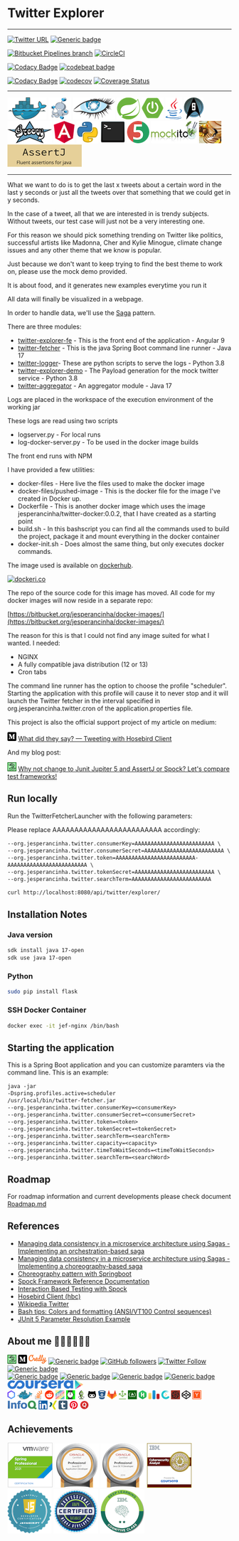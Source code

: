 # Twitter Explorer

---

[![Twitter URL](https://img.shields.io/twitter/url?logoColor=blue&style=social&url=https%3A%2F%2Fimg.shields.io%2Ftwitter%2Furl%3Fstyle%3Dsocial)](https://twitter.com/intent/tweet?text=Checkout%20this%20@bitbucket%20repo%20by%20@joaofse%20%F0%9F%91%A8%F0%9F%8F%BD%E2%80%8D%F0%9F%92%BB:%20https://bitbucket.org/jesperancinha/twitter-explorer/src/master/)
[![Generic badge](https://img.shields.io/static/v1.svg?label=BitBucket&message=Twitter%20Explorer&color=informational)](https://bitbucket.org/jesperancinha/twitter-explorer)

[![Bitbucket Pipelines branch](https://img.shields.io/bitbucket/pipelines/jesperancinha/twitter-explorer/master)](https://bitbucket.org/jesperancinha/twitter-explorer/addon/pipelines/home#!/)
[![CircleCI](https://circleci.com/bb/jesperancinha/twitter-explorer.svg?style=svg)](https://circleci.com/bb/jesperancinha/twitter-explorer)

[![Codacy Badge](https://app.codacy.com/project/badge/Grade/f49ddf491c1c4eff8addac23e08b9a91)](https://www.codacy.com/bb/jesperancinha/twitter-explorer/dashboard?utm_source=jesperancinha@bitbucket.org&amp;utm_medium=referral&amp;utm_content=jesperancinha/twitter-explorer&amp;utm_campaign=Badge_Grade)
[![codebeat badge](https://codebeat.co/badges/d02c6697-4f3f-486a-9297-c45fc0f46402)](https://codebeat.co/projects/bitbucket-org-jesperancinha-twitter-explorer-master)

[![Codacy Badge](https://app.codacy.com/project/badge/Coverage/f49ddf491c1c4eff8addac23e08b9a91)](https://www.codacy.com/bb/jesperancinha/twitter-explorer/dashboard?utm_source=jesperancinha@bitbucket.org&utm_medium=referral&utm_content=jesperancinha/twitter-explorer&utm_campaign=Badge_Coverage)
[![codecov](https://codecov.io/bb/jesperancinha/twitter-explorer/branch/master/graph/badge.svg?token=ZZQIS9S1LR)](https://codecov.io/bb/jesperancinha/twitter-explorer)
[![Coverage Status](https://coveralls.io/repos/bitbucket/jesperancinha/twitter-explorer/badge.svg?branch=master)](https://coveralls.io/bitbucket/jesperancinha/twitter-explorer?branch=master)

---

[![alt text](https://raw.githubusercontent.com/jesperancinha/project-signer/master/project-signer-templates/icons-50/docker-50.png)](https://www.docker.com/)
[![alt text](https://raw.githubusercontent.com/jesperancinha/project-signer/master/project-signer-templates/icons-50/docker-compose-50.png)](https://docs.docker.com/compose/)
[![alt text](https://raw.githubusercontent.com/jesperancinha/project-signer/master/project-signer-templates/icons-50/cassandra-50.png "Cassandra")](http://cassandra.apache.org/)
[![alt text](https://raw.githubusercontent.com/jesperancinha/project-signer/master/project-signer-templates/icons-50/spring-50.png)](https://spring.io/)
[![alt text](https://raw.githubusercontent.com/jesperancinha/project-signer/master/project-signer-templates/icons-50/spring-boot-50.png)](https://spring.io/projects/spring-boot)
[![alt text](https://raw.githubusercontent.com/jesperancinha/project-signer/master/project-signer-templates/icons-50/java-50.png "Java")](https://www.oracle.com/java/)
[![alt text](https://raw.githubusercontent.com/jesperancinha/project-signer/master/project-signer-templates/icons-50/spock-50.png "Spock")](http://spockframework.org/)
[![alt text](https://raw.githubusercontent.com/jesperancinha/project-signer/master/project-signer-templates/icons-50/groovy-50.png "Groovy")](https://groovy-lang.org/)
[![alt text](https://raw.githubusercontent.com/jesperancinha/project-signer/master/project-signer-templates/icons-50/angular-50.png "Angular")](https://angular.io/)
[![alt text](https://raw.githubusercontent.com/jesperancinha/project-signer/master/project-signer-templates/icons-50/python-50.png)](https://www.python.org/)
[![alt text](https://raw.githubusercontent.com/jesperancinha/project-signer/master/project-signer-templates/icons-50/bash-50.png)](https://www.gnu.org/software/bash/)
[![alt text](https://raw.githubusercontent.com/jesperancinha/project-signer/master/project-signer-templates/icons-50/jupiter5-50.png "Jupiter 5")](https://junit.org/junit5/docs/current/user-guide/)
[![alt text](https://raw.githubusercontent.com/jesperancinha/project-signer/master/project-signer-templates/icons-50/mockito-50.png "Mockito")](https://site.mockito.org/)
[![alt text](https://raw.githubusercontent.com/jesperancinha/project-signer/master/project-signer-templates/icons-50/hamcrest-50.png "Hamcrest")](http://hamcrest.org/)
[![alt text](https://raw.githubusercontent.com/jesperancinha/project-signer/master/project-signer-templates/icons-50/assertj-50.png "AssertJ")](https://assertj.github.io/doc/)

---
What we want to do is to get the last x tweets about a certain word in the last y seconds or just all the tweets over that something that we could get in y seconds. 

In the case of a tweet, all that we are interested in is trendy subjects. Without tweets, our test case will just not be a very interesting one. 

For this reason we should pick something trending on Twitter like politics, successful artists like Madonna, Cher and Kylie Minogue, climate change issues and any other theme that we know is popular.

Just because we don't want to keep trying to find the best theme to work on, please use the mock demo provided.

It is about food, and it generates new examples everytime you run it

All data will finally be visualized in a webpage.

In order to handle data, we'll use the [Saga](https://microservices.io/patterns/data/saga.html) pattern.

There are three modules:

- [twitter-explorer-fe](./twitter-explorer-fe) - This is the front end of the application - Angular 9
- [twitter-fetcher](./twitter-fetcher) - This is the java Spring Boot command line runner - Java 17
- [twitter-logger](./twitter-logger)- These are python scripts to serve the logs - Python 3.8
- [twitter-explorer-demo](./twitter-explorer-demo) - The Payload generation for the mock twitter service - Python 3.8
- [twitter-aggregator](./twitter-aggregator) - An aggregator module - Java 17

Logs are placed in the workspace of the execution environment of the working jar

These logs are read using two scripts

-   logserver.py - For local runs
-   log-docker-server.py - To be used in the docker image builds

The front end runs with NPM

I have provided a few utilities:

-   docker-files - Here live the files used to make the docker image
-   docker-files/pushed-image - This is the docker file for the image I've created in Docker up.
-   Dockerfile - This is another docker image which uses the image jesperancinha/twitter-docker:0.0.2, that I have created as a starting point
-   build.sh - In this bashscript you can find all the commands used to build the project, package it and mount everything in the docker container
-   docker-init.sh - Does almost the same thing, but only executes docker commands.

The image used is available on [dockerhub](https://hub.docker.com/r/jesperancinha/je-all-build-jdk-14).

[![dockeri.co](https://dockeri.co/image/jesperancinha/je-all-build-jdk-14)](https://hub.docker.com/r/jesperancinha/je-all-build-jdk-14)

The repo of the source code for this image has moved. All code for my docker images will now reside in a separate repo:

[https://bitbucket.org/jesperancinha/docker-images/](https://bitbucket.org/jesperancinha/docker-images/)

The reason for this is that I could not find any image suited for what I wanted.	I needed:

-   NGINX
-   A fully compatible java distribution (12 or 13)
-   Cron tabs

The command line runner has the option to choose the profile "scheduler".	Starting the application with this profile will cause it to never stop and it will launch the Twitter fetcher in the interval specified in org.jesperancinha.twitter.cron of the application.properties file.

This project is also the official support project of my article on medium:

[![alt text](https://raw.githubusercontent.com/jesperancinha/project-signer/master/project-signer-templates/icons-20/medium-20.png "Medium")](https://medium.com/@jofisaes/what-did-they-say-tweeting-with-hosebird-client-d15b1e22058b) [What did they say? — Tweeting with Hosebird Client](https://medium.com/@jofisaes/what-did-they-say-tweeting-with-hosebird-client-d15b1e22058b)

And my blog post:

[![alt text](https://raw.githubusercontent.com/jesperancinha/project-signer/master/project-signer-templates/icons-20/JEOrgLogo-20.png "JEsperancinha.org")](http://joaofilipesabinoesperancinha.nl/blog/blog5-comparing-testing) [Why not change to Junit Jupiter 5 and AssertJ or Spock? Let's compare test frameworks!](http://joaofilipesabinoesperancinha.nl/blog/blog5-comparing-testing)

## Run locally

Run the TwitterFetcherLauncher with the following parameters:

Please replace AAAAAAAAAAAAAAAAAAAAAAAAA accordingly:

```shell
--org.jesperancinha.twitter.consumerKey=AAAAAAAAAAAAAAAAAAAAAAAAA \ 
--org.jesperancinha.twitter.consumerSecret=AAAAAAAAAAAAAAAAAAAAAAAAA \ 
--org.jesperancinha.twitter.token=AAAAAAAAAAAAAAAAAAAAAAAAA-AAAAAAAAAAAAAAAAAAAAAAAAA \ 
--org.jesperancinha.twitter.tokenSecret=AAAAAAAAAAAAAAAAAAAAAAAAA \ 
--org.jesperancinha.twitter.searchTerm=AAAAAAAAAAAAAAAAAAAAAAAAA
```

```bash
curl http://localhost:8080/api/twitter/explorer/
```

## Installation Notes

### Java version

```bash
sdk install java 17-open
sdk use java 17-open
```

### Python

```bash
sudo pip install flask
```

### SSH Docker Container

```bash
docker exec -it jef-nginx /bin/bash
```

## Starting the application

This is a Spring Boot application and you can customize paramters via the command line.	This is an example:

```text
java -jar 
-Dspring.profiles.active=scheduler 
/usr/local/bin/twitter-fetcher.jar 
--org.jesperancinha.twitter.consumerKey=<consumerKey> 
--org.jesperancinha.twitter.consumerSecret=<consumerSecret> 
--org.jesperancinha.twitter.token=<token> 
--org.jesperancinha.twitter.tokenSecret=<tokenSecret>
--org.jesperancinha.twitter.searchTerm=<searchTerm>
--org.jesperancinha.twitter.capacity=<capacity>
--org.jesperancinha.twitter.timeToWaitSeconds=<timeToWaitSeconds>
--org.jesperancinha.twitter.searchTerm=<searchWord>
```

## Roadmap

For roadmap information and current developments please check document [Roadmap.md](./Roadmap.md)

## References

- [Managing data consistency in a microservice architecture using Sagas - Implementing an orchestration-based saga](https://chrisrichardson.net/post/sagas/2019/12/12/developing-sagas-part-4.html)
- [Managing data consistency in a microservice architecture using Sagas - Implementing a choreography-based saga](https://chrisrichardson.net/post/sagas/2019/08/15/developing-sagas-part-3.html)
- [Choreography pattern with Springboot](https://www.google.com/amp/s/www.vinsguru.com/choreography-saga-pattern-with-spring-boot/amp/)
- [Spock Framework Reference Documentation](http://spockframework.org/spock/docs/1.1-rc-3/all_in_one.html#_helper_methods)
- [Interaction Based Testing with Spock](http://spockframework.org/spock/docs/1.0/interaction_based_testing.html)
- [Hosebird Client (hbc)](https://github.com/twitter/hbc)
- [Wikipedia Twitter](https://en.wikipedia.org/wiki/Twitter)
- [Bash tips: Colors and formatting (ANSI/VT100 Control sequences)](https://misc.flogisoft.com/bash/tip_colors_and_formatting)
- [JUnit 5 Parameter Resolution Example](https://howtoprogram.xyz/2016/10/28/junit-5-parameter-resolution-example/)

## About me 👨🏽‍💻🚀🏳️‍🌈

[![alt text](https://raw.githubusercontent.com/jesperancinha/project-signer/master/project-signer-templates/icons-20/JEOrgLogo-20.png "João Esperancinha Homepage")](http://joaofilipesabinoesperancinha.nl)
[![alt text](https://raw.githubusercontent.com/jesperancinha/project-signer/master/project-signer-templates/icons-20/medium-20.png "Medium")](https://medium.com/@jofisaes)
[![alt text](https://raw.githubusercontent.com/jesperancinha/project-signer/master/project-signer-templates/icons-20/credly-20.png "Credly")](https://www.credly.com/users/joao-esperancinha)
[![Generic badge](https://img.shields.io/static/v1.svg?label=Homepage&message=joaofilipesabinoesperancinha.nl&color=6495ED "João Esperancinha Homepage")](https://joaofilipesabinoesperancinha.nl/)
[![GitHub followers](https://img.shields.io/github/followers/jesperancinha.svg?label=jesperancinha&style=social "GitHub")](https://github.com/jesperancinha)
[![Twitter Follow](https://img.shields.io/twitter/follow/joaofse?label=João%20Esperancinha&style=social "Twitter")](https://twitter.com/joaofse)
[![Generic badge](https://img.shields.io/static/v1.svg?label=GitHub&message=JEsperancinhaOrg&color=yellow "jesperancinha.org dependencies")](https://github.com/JEsperancinhaOrg)   
[![Generic badge](https://img.shields.io/static/v1.svg?label=Articles&message=Across%20The%20Web&color=purple)](https://github.com/jesperancinha/project-signer/blob/master/project-signer-templates/Articles.md)
[![Generic badge](https://img.shields.io/static/v1.svg?label=Webapp&message=Image%20Train%20Filters&color=6495ED)](http://itf.joaofilipesabinoesperancinha.nl/)
[![Generic badge](https://img.shields.io/static/v1.svg?label=All%20Badges&message=Badges&color=red "All badges")](https://joaofilipesabinoesperancinha.nl/badges)
[![Generic badge](https://img.shields.io/static/v1.svg?label=Status&message=Project%20Status&color=red "Project statuses")](https://github.com/jesperancinha/project-signer/blob/master/project-signer-quality/Build.md)
[![alt text](https://raw.githubusercontent.com/jesperancinha/project-signer/master/project-signer-templates/icons-20/coursera-20.png "Coursera")](https://www.coursera.org/user/da3ff90299fa9297e283ee8e65364ffb)
[![alt text](https://raw.githubusercontent.com/jesperancinha/project-signer/master/project-signer-templates/icons-20/google-apps-20.png "Google Apps")](https://play.google.com/store/apps/developer?id=Joao+Filipe+Sabino+Esperancinha)   
[![alt text](https://raw.githubusercontent.com/jesperancinha/project-signer/master/project-signer-templates/icons-20/sonatype-20.png "Sonatype Search Repos")](https://search.maven.org/search?q=org.jesperancinha)
[![alt text](https://raw.githubusercontent.com/jesperancinha/project-signer/master/project-signer-templates/icons-20/docker-20.png "Docker Images")](https://hub.docker.com/u/jesperancinha)
[![alt text](https://raw.githubusercontent.com/jesperancinha/project-signer/master/project-signer-templates/icons-20/stack-overflow-20.png)](https://stackoverflow.com/users/3702839/joao-esperancinha)
[![alt text](https://raw.githubusercontent.com/jesperancinha/project-signer/master/project-signer-templates/icons-20/reddit-20.png "Reddit")](https://www.reddit.com/user/jesperancinha/)
[![alt text](https://raw.githubusercontent.com/jesperancinha/project-signer/master/project-signer-templates/icons-20/devto-20.png "Dev To")](https://dev.to/jofisaes)
[![alt text](https://raw.githubusercontent.com/jesperancinha/project-signer/master/project-signer-templates/icons-20/hackernoon-20.jpeg "Hackernoon")](https://hackernoon.com/@jesperancinha)
[![alt text](https://raw.githubusercontent.com/jesperancinha/project-signer/master/project-signer-templates/icons-20/codeproject-20.png "Code Project")](https://www.codeproject.com/Members/jesperancinha)
[![alt text](https://raw.githubusercontent.com/jesperancinha/project-signer/master/project-signer-templates/icons-20/github-20.png "GitHub")](https://github.com/jesperancinha)
[![alt text](https://raw.githubusercontent.com/jesperancinha/project-signer/master/project-signer-templates/icons-20/bitbucket-20.png "BitBucket")](https://bitbucket.org/jesperancinha)
[![alt text](https://raw.githubusercontent.com/jesperancinha/project-signer/master/project-signer-templates/icons-20/gitlab-20.png "GitLab")](https://gitlab.com/jesperancinha)
[![alt text](https://raw.githubusercontent.com/jesperancinha/project-signer/master/project-signer-templates/icons-20/bintray-20.png "BinTray")](https://bintray.com/jesperancinha)
[![alt text](https://raw.githubusercontent.com/jesperancinha/project-signer/master/project-signer-templates/icons-20/free-code-camp-20.jpg "FreeCodeCamp")](https://www.freecodecamp.org/jofisaes)
[![alt text](https://raw.githubusercontent.com/jesperancinha/project-signer/master/project-signer-templates/icons-20/hackerrank-20.png "HackerRank")](https://www.hackerrank.com/jofisaes)
[![alt text](https://raw.githubusercontent.com/jesperancinha/project-signer/master/project-signer-templates/icons-20/codeforces-20.png "Code Forces")](https://codeforces.com/profile/jesperancinha)
[![alt text](https://raw.githubusercontent.com/jesperancinha/project-signer/master/project-signer-templates/icons-20/codebyte-20.png "Codebyte")](https://coderbyte.com/profile/jesperancinha)
[![alt text](https://raw.githubusercontent.com/jesperancinha/project-signer/master/project-signer-templates/icons-20/codewars-20.png "CodeWars")](https://www.codewars.com/users/jesperancinha)
[![alt text](https://raw.githubusercontent.com/jesperancinha/project-signer/master/project-signer-templates/icons-20/codepen-20.png "Code Pen")](https://codepen.io/jesperancinha)
[![alt text](https://raw.githubusercontent.com/jesperancinha/project-signer/master/project-signer-templates/icons-20/hacker-news-20.png "Hacker News")](https://news.ycombinator.com/user?id=jesperancinha)
[![alt text](https://raw.githubusercontent.com/jesperancinha/project-signer/master/project-signer-templates/icons-20/infoq-20.png "InfoQ")](https://www.infoq.com/profile/Joao-Esperancinha.2/)
[![alt text](https://raw.githubusercontent.com/jesperancinha/project-signer/master/project-signer-templates/icons-20/linkedin-20.png "LinkedIn")](https://www.linkedin.com/in/joaoesperancinha/)
[![alt text](https://raw.githubusercontent.com/jesperancinha/project-signer/master/project-signer-templates/icons-20/xing-20.png "Xing")](https://www.xing.com/profile/Joao_Esperancinha/cv)
[![alt text](https://raw.githubusercontent.com/jesperancinha/project-signer/master/project-signer-templates/icons-20/tumblr-20.png "Tumblr")](https://jofisaes.tumblr.com/)
[![alt text](https://raw.githubusercontent.com/jesperancinha/project-signer/master/project-signer-templates/icons-20/pinterest-20.png "Pinterest")](https://nl.pinterest.com/jesperancinha/)
[![alt text](https://raw.githubusercontent.com/jesperancinha/project-signer/master/project-signer-templates/icons-20/quora-20.png "Quora")](https://nl.quora.com/profile/Jo%C3%A3o-Esperancinha)

## Achievements

[![VMware Spring Professional 2021](https://raw.githubusercontent.com/jesperancinha/project-signer/master/project-signer-templates/badges/vmware-spring-professional-2021.png "VMware Spring Professional 2021")](https://www.credly.com/badges/762fa7a4-9cf4-417d-bd29-7e072d74cdb7)
[![Oracle Certified Professional, JEE 7 Developer](https://raw.githubusercontent.com/jesperancinha/project-signer/master/project-signer-templates/badges/oracle-certified-professional-java-ee-7-application-developer-100.png "Oracle Certified Professional, JEE7 Developer")](https://www.credly.com/badges/27a14e06-f591-4105-91ca-8c3215ef39a2)
[![Oracle Certified Professional, Java SE 11 Programmer](https://raw.githubusercontent.com/jesperancinha/project-signer/master/project-signer-templates/badges/oracle-certified-professional-java-se-11-developer-100.png "Oracle Certified Professional, Java SE 11 Programmer")](https://www.credly.com/badges/87609d8e-27c5-45c9-9e42-60a5e9283280)
[![IBM Cybersecurity Analyst Professional](https://raw.githubusercontent.com/jesperancinha/project-signer/master/project-signer-templates/badges/ibm-cybersecurity-analyst-professional-certificate-100.png "IBM Cybersecurity Analyst Professional")](https://www.credly.com/badges/ad1f4abe-3dfa-4a8c-b3c7-bae4669ad8ce)
[![Certified Advanced JavaScript Developer](https://raw.githubusercontent.com/jesperancinha/project-signer/master/project-signer-templates/badges/cancanit-badge-1462-100.png "Certified Advanced JavaScript Developer")](https://cancanit.com/certified/1462/)
[![Certified Neo4j Professional](https://raw.githubusercontent.com/jesperancinha/project-signer/master/project-signer-templates/badges/professional_neo4j_developer-100.png "Certified Neo4j Professional")](https://graphacademy.neo4j.com/certificates/c279afd7c3988bd727f8b3acb44b87f7504f940aac952495ff827dbfcac024fb.pdf)
[![Deep Learning](https://raw.githubusercontent.com/jesperancinha/project-signer/master/project-signer-templates/badges/deep-learning-100.png "Deep Learning")](https://www.credly.com/badges/8d27e38c-869d-4815-8df3-13762c642d64)
